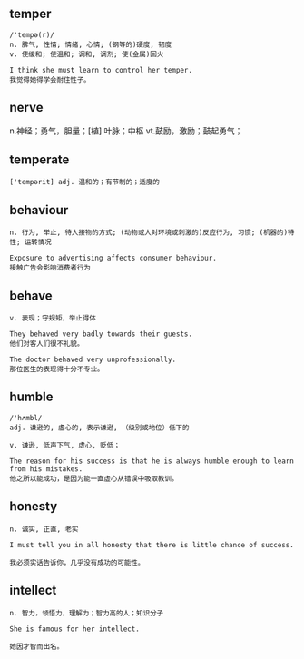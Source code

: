 ## temper
```
/'tempə(r)/
n. 脾气, 性情; 情绪, 心情; (钢等的)硬度, 韧度
v. 使缓和; 使温和; 调和, 调剂; 使(金属)回火

I think she must learn to control her temper.
我觉得她得学会耐住性子。
```

## nerve
n.神经；勇气，胆量；[植] 叶脉；中枢
vt.鼓励，激励；鼓起勇气；

## temperate 
```
['tempərit] adj. 温和的；有节制的；适度的
```

## behaviour
```
n. 行为, 举止, 待人接物的方式; (动物或人对环境或刺激的)反应行为, 习惯; (机器的)特性; 运转情况

Exposure to advertising affects consumer behaviour.
接触广告会影响消费者行为
```

## behave
```
v. 表现；守规矩，举止得体

They behaved very badly towards their guests.
他们对客人们很不礼貌。

The doctor behaved very unprofessionally.
那位医生的表现得十分不专业。
```

## humble
```
/'hʌmbl/
adj. 谦逊的, 虚心的, 表示谦逊, （级别或地位）低下的

v. 谦逊, 低声下气, 虚心, 贬低；

The reason for his success is that he is always humble enough to learn from his mistakes.
他之所以能成功，是因为能一直虚心从错误中吸取教训。
```

## honesty
```
n. 诚实, 正直, 老实

I must tell you in all honesty that there is little chance of success.

我必须实话告诉你，几乎没有成功的可能性。
```
## intellect
```
n. 智力，领悟力，理解力；智力高的人；知识分子

She is famous for her intellect.

她因才智而出名。
```